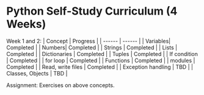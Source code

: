 # Python Self-Study Curriculum (4 Weeks)

Week 1 and 2:
| Concept | Progress |
| ------ | ------ |
| Variables| Completed |
| Numbers| Completed |
| Strings | Completed |
| Lists | Completed |
| Dictionaries | Completed |
| Tuples | Completed |
| If condition | Completed |
| for loop | Completed |
| Functions | Completed |
| modules | Completed |
| Read, write files | Completed |
| Exception handling | TBD |
| Classes, Objects | TBD |

Assignment:
Exercises on above concepts.
